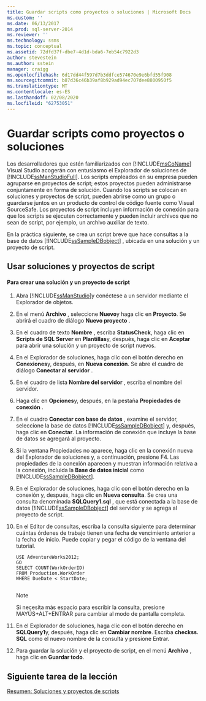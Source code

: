 ```yaml
---
title: Guardar scripts como proyectos o soluciones | Microsoft Docs
ms.custom: ''
ms.date: 06/13/2017
ms.prod: sql-server-2014
ms.reviewer: ''
ms.technology: ssms
ms.topic: conceptual
ms.assetid: 72dfd37f-dbe7-4d1d-bda6-7eb54c7922d3
author: stevestein
ms.author: sstein
manager: craigg
ms.openlocfilehash: 6d17dd44f597d7b3ddfce574670e9e6bfd55f908
ms.sourcegitcommit: b87d36c46b39af8b929ad94ec707dee8800950f5
ms.translationtype: MT
ms.contentlocale: es-ES
ms.lasthandoff: 02/08/2020
ms.locfileid: "62753051"
---
```

# <a name="save-scripts-as-projects-or-solutions"></a>Guardar scripts como proyectos o soluciones
  Los desarrolladores que estén familiarizados con [!INCLUDE[msCoName](../../includes/msconame-md.md)] Visual Studio acogerán con entusiasmo el Explorador de soluciones de [!INCLUDE[ssManStudioFull](../../includes/ssmanstudiofull-md.md)]. Los scripts empleados en su empresa pueden agruparse en proyectos de script; estos proyectos pueden administrarse conjuntamente en forma de solución. Cuando los scripts se colocan en soluciones y proyectos de script, pueden abrirse como un grupo o guardarse juntos en un producto de control de código fuente como Visual SourceSafe. Los proyectos de script incluyen información de conexión para que los scripts se ejecuten correctamente y pueden incluir archivos que no sean de script, por ejemplo, un archivo auxiliar de texto.  
  
 En la práctica siguiente, se crea un script breve que hace consultas a la base de datos [!INCLUDE[ssSampleDBobject](../../includes/sssampledbobject-md.md)] , ubicada en una solución y un proyecto de script.  
  
## <a name="using-script-projects-and-solutions"></a>Usar soluciones y proyectos de script  
  
#### <a name="to-create-a-script-project-and-solution"></a>Para crear una solución y un proyecto de script  
  
1.  Abra [!INCLUDE[ssManStudio](../../includes/ssmanstudio-md.md)]y conéctese a un servidor mediante el Explorador de objetos.  
  
2.  En el menú **Archivo** , seleccione **Nuevo**y haga clic en **Proyecto**. Se abrirá el cuadro de diálogo **Nuevo proyecto** .  
  
3.  En el cuadro de texto **Nombre** , escriba **StatusCheck**, haga clic en **Scripts de SQL Server** en **Plantillas**y, después, haga clic en **Aceptar** para abrir una solución y un proyecto de script nuevos.  
  
4.  En el Explorador de soluciones, haga clic con el botón derecho en **Conexiones**y, después, en **Nueva conexión**. Se abre el cuadro de diálogo **Conectar al servidor** .  
  
5.  En el cuadro de lista **Nombre del servidor** , escriba el nombre del servidor.  
  
6.  Haga clic en **Opciones**y, después, en la pestaña **Propiedades de conexión** .  
  
7.  En el cuadro **Conectar con base de datos** , examine el servidor, seleccione la base de datos [!INCLUDE[ssSampleDBobject](../../includes/sssampledbobject-md.md)] y, después, haga clic en **Conectar**. La información de conexión que incluye la base de datos se agregará al proyecto.  
  
8.  Si la ventana Propiedades no aparece, haga clic en la conexión nueva del Explorador de soluciones y, a continuación, presione F4. Las propiedades de la conexión aparecen y muestran información relativa a la conexión, incluida la **Base de datos inicial** como [!INCLUDE[ssSampleDBobject](../../includes/sssampledbobject-md.md)].  
  
9. En el Explorador de soluciones, haga clic con el botón derecho en la conexión y, después, haga clic en **Nueva consulta**. Se crea una consulta denominada **SQLQuery1.sql** , que está conectada a la base de datos [!INCLUDE[ssSampleDBobject](../../includes/sssampledbobject-md.md)] del servidor y se agrega al proyecto de script.  
  
10. En el Editor de consultas, escriba la consulta siguiente para determinar cuántas órdenes de trabajo tienen una fecha de vencimiento anterior a la fecha de inicio. Puede copiar y pegar el código de la ventana del tutorial.  
  
    ```  
    USE AdventureWorks2012;  
    GO  
    SELECT COUNT(WorkOrderID)  
    FROM Production.WorkOrder  
    WHERE DueDate < StartDate;  
  
    ```  
  
    > [!NOTE]  
    >  Si necesita más espacio para escribir la consulta, presione MAYÚS+ALT+ENTRAR para cambiar al modo de pantalla completa.  
  
11. En el Explorador de soluciones, haga clic con el botón derecho en **SQLQuery1**y, después, haga clic en **Cambiar nombre**. Escriba **checkss. SQL** como el nuevo nombre de la consulta y presione Entrar.  
  
12. Para guardar la solución y el proyecto de script, en el menú **Archivo** , haga clic en **Guardar todo**.  
  
## <a name="next-task-in-lesson"></a>Siguiente tarea de la lección  
 [Resumen: Soluciones y proyectos de scripts](lesson-3-4-summary-solutions-and-script-projects.md)  
  
  
